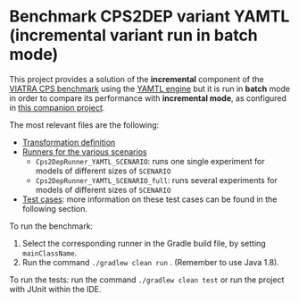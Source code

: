 # Benchmark CPS2DEP variant YAMTL (incremental variant run in batch mode)

This project provides a solution of the **incremental** component of the [VIATRA CPS benchmark](https://github.com/viatra/viatra-cps-benchmark) using the [YAMTL engine](https://yamtl.github.io) but it is run in **batch** mode in order to compare its performance with **incremental mode**, as configured in [this companion project](./m2m.incr.cps2dep.yamtl/).

The most relevant files are the following:

* [Transformation definition](./src/main/java/cps2dep/yamtl/Cps2DepYAMTL.xtend)
* [Runners for the various scenarios](./src/main/java/experiments/yamtl)
    * `Cps2DepRunner_YAMTL_SCENARIO`: runs one single experiment for models of different sizes of `SCENARIO`
    * `Cps2DepRunner_YAMTL_SCENARIO_full`: runs several experiments for models of different sizes of `SCENARIO`
* [Test cases](./src/test/java): more information on these test cases can be found in the following section.


To run the benchmark:
1. Select the corresponding runner in the Gradle build file, by setting `mainClassName`.
2. Run the command `./gradlew clean run` . (Remember to use Java 1.8).

To run the tests: run the command `./gradlew clean test` or run the project with JUnit within the IDE.
